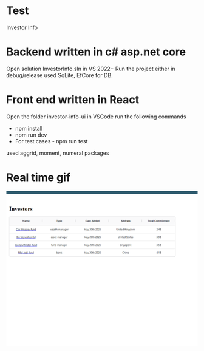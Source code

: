 # Test
Investor Info

# Backend written in c# asp.net core

Open solution InvestorInfo.sln in VS 2022+
Run the project either in debug/release
used SqLite, EfCore for DB.


# Front end written in React
Open the folder investor-info-ui in VSCode
run the following commands
- npm install
- npm run dev
- For test cases - npm run test

used aggrid, moment, numeral packages

# Real time gif

![](investorinfo.gif)



